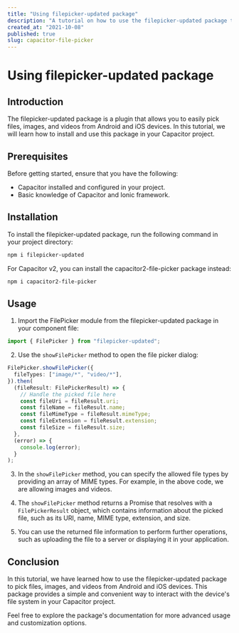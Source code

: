 ```yaml
---
title: "Using filepicker-updated package"
description: "A tutorial on how to use the filepicker-updated package to pick files/images/videos from Android and iOS devices."
created_at: "2021-10-08"
published: true
slug: capacitor-file-picker
---
```


# Using filepicker-updated package

## Introduction
The filepicker-updated package is a plugin that allows you to easily pick files, images, and videos from Android and iOS devices. In this tutorial, we will learn how to install and use this package in your Capacitor project.

## Prerequisites
Before getting started, ensure that you have the following:

- Capacitor installed and configured in your project.
- Basic knowledge of Capacitor and Ionic framework.

## Installation
To install the filepicker-updated package, run the following command in your project directory:

```bash
npm i filepicker-updated
```

For Capacitor v2, you can install the capacitor2-file-picker package instead:

```bash
npm i capacitor2-file-picker
```

## Usage
1. Import the FilePicker module from the filepicker-updated package in your component file:

```typescript
import { FilePicker } from "filepicker-updated";
```

2. Use the `showFilePicker` method to open the file picker dialog:

```typescript
FilePicker.showFilePicker({
  fileTypes: ["image/*", "video/*"],
}).then(
  (fileResult: FilePickerResult) => {
    // Handle the picked file here
    const fileUri = fileResult.uri;
    const fileName = fileResult.name;
    const fileMimeType = fileResult.mimeType;
    const fileExtension = fileResult.extension;
    const fileSize = fileResult.size;
  },
  (error) => {
    console.log(error);
  }
);
```

3. In the `showFilePicker` method, you can specify the allowed file types by providing an array of MIME types. For example, in the above code, we are allowing images and videos.

4. The `showFilePicker` method returns a Promise that resolves with a `FilePickerResult` object, which contains information about the picked file, such as its URI, name, MIME type, extension, and size.

5. You can use the returned file information to perform further operations, such as uploading the file to a server or displaying it in your application.

## Conclusion
In this tutorial, we have learned how to use the filepicker-updated package to pick files, images, and videos from Android and iOS devices. This package provides a simple and convenient way to interact with the device's file system in your Capacitor project.

Feel free to explore the package's documentation for more advanced usage and customization options.